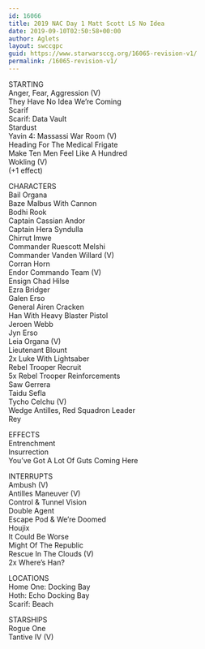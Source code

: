 ```yaml
---
id: 16066
title: 2019 NAC Day 1 Matt Scott LS No Idea
date: 2019-09-10T02:50:58+00:00
author: Aglets
layout: swccgpc
guid: https://www.starwarsccg.org/16065-revision-v1/
permalink: /16065-revision-v1/
---
```

STARTING  
Anger, Fear, Aggression (V)  
They Have No Idea We&#8217;re Coming  
Scarif  
Scarif: Data Vault  
Stardust  
Yavin 4: Massassi War Room (V)  
Heading For The Medical Frigate  
Make Ten Men Feel Like A Hundred  
Wokling (V)  
(+1 effect)

CHARACTERS  
Bail Organa  
Baze Malbus With Cannon  
Bodhi Rook  
Captain Cassian Andor  
Captain Hera Syndulla  
Chirrut Imwe  
Commander Ruescott Melshi  
Commander Vanden Willard (V)  
Corran Horn  
Endor Commando Team (V)  
Ensign Chad Hilse  
Ezra Bridger  
Galen Erso  
General Airen Cracken  
Han With Heavy Blaster Pistol  
Jeroen Webb  
Jyn Erso  
Leia Organa (V)  
Lieutenant Blount  
2x Luke With Lightsaber  
Rebel Trooper Recruit  
5x Rebel Trooper Reinforcements  
Saw Gerrera  
Taidu Sefla  
Tycho Celchu (V)  
Wedge Antilles, Red Squadron Leader  
Rey

EFFECTS  
Entrenchment  
Insurrection  
You&#8217;ve Got A Lot Of Guts Coming Here

INTERRUPTS  
Ambush (V)  
Antilles Maneuver (V)  
Control & Tunnel Vision  
Double Agent  
Escape Pod & We&#8217;re Doomed  
Houjix  
It Could Be Worse  
Might Of The Republic  
Rescue In The Clouds (V)  
2x Where&#8217;s Han?

LOCATIONS  
Home One: Docking Bay  
Hoth: Echo Docking Bay  
Scarif: Beach

STARSHIPS  
Rogue One  
Tantive IV (V)